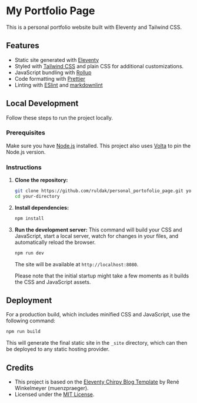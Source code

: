 # My Portfolio Page

This is a personal portfolio website built with Eleventy and Tailwind CSS.

## Features

-   Static site generated with [Eleventy](https://www.11ty.dev/)
-   Styled with [Tailwind CSS](https://tailwindcss.com/) and plain CSS for additional customizations.
-   JavaScript bundling with [Rollup](https://rollupjs.org/)
-   Code formatting with [Prettier](https://prettier.io/)
-   Linting with [ESlint](https://eslint.org/) and [markdownlint](https://github.com/DavidAnson/markdownlint)

## Local Development

Follow these steps to run the project locally.

### Prerequisites

Make sure you have [Node.js](https://nodejs.org/) installed. This project also uses [Volta](https://volta.sh/) to pin the Node.js version.

### Instructions

1.  **Clone the repository:**
    ```bash
    git clone https://github.com/ruldak/personal_portofolio_page.git your-directory
    cd your-directory
    ```

2.  **Install dependencies:** 
    ```bash
    npm install
    ```

3.  **Run the development server:**
    This command will build your CSS and JavaScript, start a local server, watch for changes in your files, and automatically reload the browser.
    ```bash
    npm run dev
    ```

    The site will be available at `http://localhost:8080`.

    Please note that the initial startup might take a few moments as it builds the CSS and JavaScript assets.

## Deployment

For a production build, which includes minified CSS and JavaScript, use the following command:

```bash
npm run build
```

This will generate the final static site in the `_site` directory, which can then be deployed to any static hosting provider.

## Credits

- This project is based on the [Eleventy Chirpy Blog Template](https://github.com/muenzpraeger/eleventy-chirpy-blog-template) by René Winkelmeyer (muenzpraeger).  
- Licensed under the [MIT License](https://github.com/muenzpraeger/eleventy-chirpy-blog-template/blob/main/LICENSE.md).
